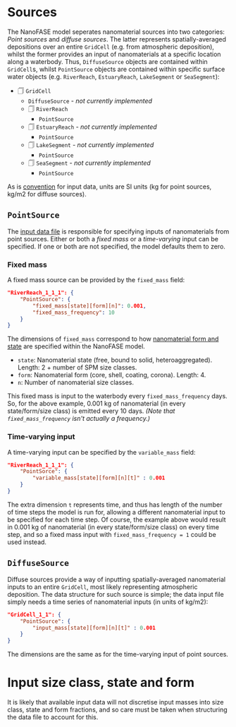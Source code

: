 # Sources

The NanoFASE model seperates nanomaterial sources into two categories: *Point sources* and *diffuse sources*. The latter represents spatially-averaged depositions over an entire `GridCell` (e.g. from atmospheric deposition), whilst the former provides an input of nanomaterials at a specific location along a waterbody. Thus, `DiffuseSource` objects are contained within `GridCell`s, whilst `PointSource` objects are contained within specific surface water objects (e.g. `RiverReach`, `EstuaryReach`, `LakeSegment` or `SeaSegment`):

- &#128461; `GridCell`
    - `DiffuseSource` - *not currently implemented*
    - &#128461; `RiverReach`
        - `PointSource`
    - &#128461; `EstuaryReach` - *not currently implemented*
        - `PointSource`
    - &#128461; `LakeSegment` - *not currently implemented*
        - `PointSource`
    - &#128461; `SeaSegment` - *not currently implemented*
        - `PointSource`

As is [convention](/doc/conventions.md) for input data, units are SI units (kg for point sources, kg/m2 for diffuse sources).

## `PointSource`

The [input data file](/doc/data-requirements.md) is responsible for specifying inputs of nanomaterials from point sources. Either or both a *fixed mass* or a *time-varying* input can be specified. If one or both are not specified, the model defaults them to zero.

### Fixed mass

A fixed mass source can be provided by the `fixed_mass` field:

```json
"RiverReach_1_1_1": {
    "PointSource": {
        "fixed_mass[state][form][n]": 0.001,
        "fixed_mass_frequency": 10
    }
}
```

The dimensions of `fixed_mass` correspond to how [nanomaterial form and state](/doc/nanomaterial-form-and-state.md) are specified within the NanoFASE model.
- `state`: Nanomaterial state (free, bound to solid, heteroaggregated). Length: 2 + number of SPM size classes.
- `form`: Nanomaterial form (core, shell, coating, corona). Length: 4.
- `n`: Number of nanomaterial size classes.

This fixed mass is input to the waterbody every `fixed_mass_frequency` days. So, for the above example, 0.001 kg of nanomaterial (in every state/form/size class) is emitted every 10 days. *(Note that `fixed_mass_frequency` isn't actually a frequency.)*

### Time-varying input

A time-varying input can be specified by the `variable_mass` field:

```json
"RiverReach_1_1_1": {
    "PointSorce": {
        "variable_mass[state][form][n][t]" : 0.001
    }
}
```

The extra dimension `t` represents time, and thus has length of the number of time steps the model is run for, allowing a different nanomaterial input to be specified for each time step. Of course, the example above would result in 0.001 kg of nanomaterial (in every state/form/size class) on every time step, and so a fixed mass input with `fixed_mass_frequency = 1` could be used instead.


## `DiffuseSource`

Diffuse sources provide a way of inputting spatially-averaged nanomaterial inputs to an entire `GridCell`, most likely representing atmospheric deposition. The data structure for such source is simple; the data input file simply needs a time series of nanomaterial inputs (in units of kg/m2):

```json
"GridCell_1_1": {
    "PointSource": {
        "input_mass[state][form][n][t]" : 0.001
    }
}
```

The dimensions are the same as for the time-varying input of point sources.

# Input size class, state and form

It is likely that available input data will not discretise input masses into size class, state and form fractions, and so care must be taken when structuring the data file to account for this.